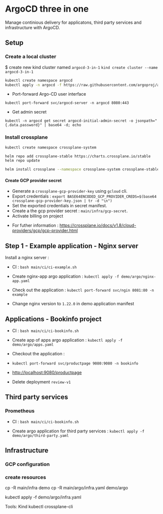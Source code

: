 # ArgoCD three in one
Manage continious delivery for applicatons, third party services and infrastructure with ArgoCD.

## Setup

### Create a local cluster

$ create new kind cluster named `argocd-3-in-1`
```kind create cluster --name argocd-3-in-1```

```bash
kubectl create namespace argocd
kubectl apply -n argocd -f https://raw.githubusercontent.com/argoproj/argo-cd/stable/manifests/install.yaml
```

- Port-forward Argo-CD user interface

```kubectl port-forward svc/argocd-server -n argocd 8080:443```

- Get admin secret 

```kubectl -n argocd get secret argocd-initial-admin-secret -o jsonpath="{.data.password}" | base64 -d; echo```

### Install crossplane

```bash
kubectl create namespace crossplane-system

helm repo add crossplane-stable https://charts.crossplane.io/stable
helm repo update

helm install crossplane --namespace crossplane-system crossplane-stable/crossplane
```

#### Create GCP provider secret 

* Generate a `crossplane-gcp-provider-key` using `gcloud` cli. 
* Export credentials : `export BASE64ENCODED_GCP_PROVIDER_CREDS=$(base64 crossplane-gcp-provider-key.json | tr -d "\n")`
* Set the exported credentials in secret manifest. 
* Create a the gcp provider secret : `main/infra/gcp-secret`.
* Activate billing on project

- For futher information : https://crossplane.io/docs/v1.8/cloud-providers/gcp/gcp-provider.html 

## Step 1 - Example application - Nginx server

Install a nginx server : 

- CI : `bash main/ci/ci-example.sh` 

- Create nginx-app argo application : `kubectl apply -f demo/argo/nginx-app.yaml`

- Check out the application : `kubectl port-forward svc/ngin 8081:80 -n example`
  
- Change nginx version to `1.22.0` in demo application manifest

## Applications - Bookinfo project

- CI : `bash main/ci/ci-bookinfo.sh`

- Create app of apps argo application : `kubectl apply -f demo/argo/apps.yaml`

- Checkout the application : 

- `kubectl port-forward svc/productpage 9080:9080 -n bookinfo`

- <http://localhost:9080/productpage>

- Delete deployment `review-v1`

## Third party services

### Prometheus

- CI : `bash main/ci/ci-bookinfo.sh`

- Create argo application for third party services : `kubectl apply -f demo/argo/third-party.yaml`

## Infrastructure

### GCP configuration 




### create resources 
cp -R main/infra demo
cp -R main/argo/infra.yaml demo/argo 

kubectl apply -f demo/argo/infra.yaml



Tools: 
Kind
kubectl
crossplane-cli 
